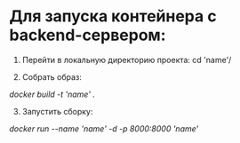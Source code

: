 # Для запуска контейнера c backend-сервером:
1. Перейти в локальную директорию проекта:
   cd 'name'/

2. Собрать образ:

*docker build -t 'name' .*

3. Запустить сборку:
   
*docker run --name 'name' -d -p 8000:8000 'name'*

